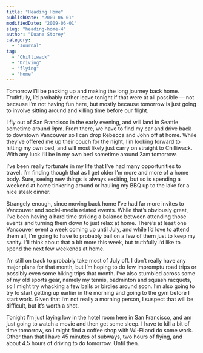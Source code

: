 ```yaml
---
title: "Heading Home"
publishDate: "2009-06-01"
modifiedDate: "2009-06-01"
slug: "heading-home-4"
author: "Duane Storey"
category:
  - "Journal"
tag:
  - "Chilliwack"
  - "Driving"
  - "flying"
  - "home"
---
```


Tomorrow I’ll be packing up and making the long journey back home. Truthfully, I’d probably rather leave tonight if that were at all possible — not because I’m not having fun here, but mostly because tomorrow is just going to involve sitting around and killing time before our flight.

I fly out of San Francisco in the early evening, and will land in Seattle sometime around 9pm. From there, we have to find my car and drive back to downtown Vancouver so I can drop Rebecca and John off at home. While they’ve offered me up their couch for the night, I’m looking forward to hitting my own bed, and will most likely just carry on straight to Chilliwack. With any luck I’ll be in my own bed sometime around 2am tomorrow.

I’ve been really fortunate in my life that I’ve had many opportunities to travel. I’m finding though that as I get older I’m more and more of a home body. Sure, seeing new things is always exciting, but so is spending a weekend at home tinkering around or hauling my BBQ up to the lake for a nice steak dinner.

Strangely enough, since moving back home I’ve had far more invites to Vancouver and social-media related events. While that’s obviously great, I’ve been having a hard time striking a balance between attending those events and turning them down to just relax at home. There’s at least one Vancouver event a week coming up until July, and while I’d love to attend them all, I’m going to have to probably bail on a few of them just to keep my sanity. I’ll think about that a bit more this week, but truthfully I’d like to spend the next few weekends at home.

I’m still on track to probably take most of July off. I don’t really have any major plans for that month, but I’m hoping to do few impromptu road trips or possibly even some hiking trips that month. I’ve also stumbled across some of my old sports gear, namely my tennis, badminton and squash racquets, so I might try whacking a few balls or birdies around soon. I’m also going to try to start getting up earlier in the morning and going to the gym before I start work. Given that I’m not really a morning person, I suspect that will be difficult, but it’s worth a shot.

Tonight I’m just laying low in the hotel room here in San Francisco, and am just going to watch a movie and then get some sleep. I have to kill a bit of time tomorrow, so I might find a coffee shop with Wi-Fi and do some work. Other than that I have 45 minutes of subways, two hours of flying, and about 4.5 hours of driving to do tomorrow. Until then.